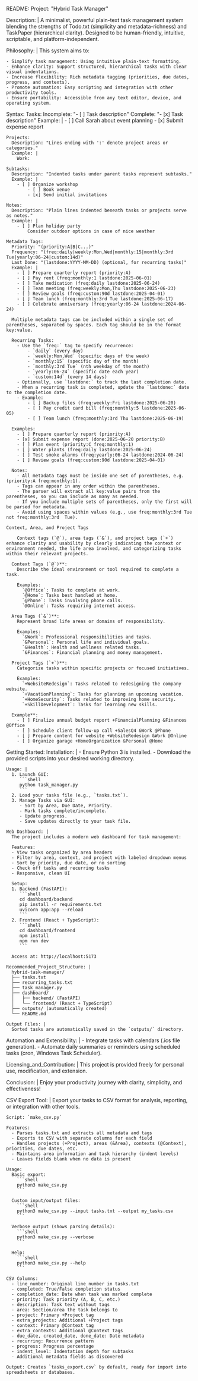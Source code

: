 README:
  Project: "Hybrid Task Manager"
  
  Description: |
    A minimalist, powerful plain-text task management system blending the strengths of Todo.txt (simplicity and metadata-richness) and TaskPaper (hierarchical clarity). Designed to be human-friendly, intuitive, scriptable, and platform-independent.
  
  Philosophy: |
    This system aims to:
    
    - Simplify task management: Using intuitive plain-text formatting.
    - Enhance clarity: Support structured, hierarchical tasks with clear visual indentations.
    - Increase flexibility: Rich metadata tagging (priorities, due dates, progress, and contexts).
    - Promote automation: Easy scripting and integration with other productivity tools.
    - Ensure portability: Accessible from any text editor, device, and operating system.
  
  Syntax:
    Tasks:
      Incomplete: "- [ ] Task description"
      Complete: "- [x] Task description"
      Example: |
        - [ ] Call Sarah about event planning
        - [x] Submit expense report

    Projects:
      Description: "Lines ending with ':' denote project areas or categories."
      Example: |
        Work:

    Subtasks:
      Description: "Indented tasks under parent tasks represent subtasks."
      Example: |
        - [ ] Organize workshop
            - [ ] Book venue
            - [x] Send initial invitations
    
    Notes:
      Description: "Plain lines indented beneath tasks or projects serve as notes."
      Example: |
        - [ ] Plan holiday party
            Consider outdoor options in case of nice weather
    
    Metadata Tags:
      Priority: "(priority:A|B|C...)"
      Frequency: "(freq:daily|weekly:Mon,Wed|monthly:15|monthly:3rd Tue|yearly:06-24|custom:14d)"
      Last Done: "(lastdone:YYYY-MM-DD) (optional, for recurring tasks)"
      Example: |
        - [ ] Prepare quarterly report (priority:A)
        - [ ] Pay rent (freq:monthly:1 lastdone:2025-06-01)
        - [ ] Take medication (freq:daily lastdone:2025-06-24)
        - [ ] Team meeting (freq:weekly:Mon,Thu lastdone:2025-06-23)
        - [ ] Review goals (freq:custom:90d lastdone:2025-04-01)
        - [ ] Team lunch (freq:monthly:3rd Tue lastdone:2025-06-17)
        - [ ] Celebrate anniversary (freq:yearly:06-24 lastdone:2024-06-24)

      Multiple metadata tags can be included within a single set of parentheses, separated by spaces. Each tag should be in the format key:value.
      
      Recurring Tasks:
        - Use the `freq:` tag to specify recurrence:
            - `daily` (every day)
            - `weekly:Mon,Wed` (specific days of the week)
            - `monthly:15` (specific day of the month)
            - `monthly:3rd Tue` (nth weekday of the month)
            - `yearly:06-24` (specific date each year)
            - `custom:14d` (every 14 days)
        - Optionally, use `lastdone:` to track the last completion date.
        - When a recurring task is completed, update the `lastdone:` date to the completion date.
        - Example:
            - [ ] Backup files (freq:weekly:Fri lastdone:2025-06-20)
            - [ ] Pay credit card bill (freq:monthly:5 lastdone:2025-06-05)
            - [ ] Team lunch (freq:monthly:3rd Thu lastdone:2025-06-19)

      Examples:
        - [ ] Prepare quarterly report (priority:A)
        - [x] Submit expense report (done:2025-06-20 priority:B)
        - [ ] Plan event (priority:C freq:monthly:1)
        - [ ] Water plants (freq:daily lastdone:2025-06-24)
        - [ ] Test smoke alarms (freq:yearly:06-24 lastdone:2024-06-24)
        - [ ] Review goals (freq:custom:90d lastdone:2025-04-01)

      Notes:
        - All metadata tags must be inside one set of parentheses, e.g. (priority:A freq:monthly:1).
        - Tags can appear in any order within the parentheses.
        - The parser will extract all key:value pairs from the parentheses, so you can include as many as needed.
        - If you include multiple sets of parentheses, only the first will be parsed for metadata.
        - Avoid using spaces within values (e.g., use freq:monthly:3rd Tue not freq:monthly:3rd  Tue).

    Context, Area, and Project Tags

        Context tags (`@`), area tags (`&`), and project tags (`+`) enhance clarity and usability by clearly indicating the context or environment needed, the life area involved, and categorizing tasks within their relevant projects.

      Context Tags (`@`)**:
        Describe the ideal environment or tool required to complete a task.
        
        Examples:
          `@Office`: Tasks to complete at work.
          `@Home`: Tasks best handled at home.
          `@Phone`: Tasks involving phone calls.
          `@Online`: Tasks requiring internet access.

      Area Tags (`&`)**:
        Represent broad life areas or domains of responsibility.
        
        Examples:
          `&Work`: Professional responsibilities and tasks.
          `&Personal`: Personal life and individual goals.
          `&Health`: Health and wellness related tasks.
          `&Finances`: Financial planning and money management.

      Project Tags (`+`)**:
        Categorize tasks within specific projects or focused initiatives.
  
        Examples:
          `+WebsiteRedesign`: Tasks related to redesigning the company website.
          `+VacationPlanning`: Tasks for planning an upcoming vacation.
          `+HomeSecurity`: Tasks related to improving home security.
          `+SkillDevelopment`: Tasks for learning new skills.

      Example**:
        - [ ] Finalize annual budget report +FinancialPlanning &Finances @Office
        - [ ] Schedule client follow-up call +SalesQ4 &Work @Phone
        - [ ] Prepare content for website +WebsiteRedesign &Work @Online
        - [ ] Organize garage +HomeOrganization &Personal @Home
  
  Getting Started:
    Installation: |
      - Ensure Python 3 is installed.
      - Download the provided scripts into your desired working directory.
    
    Usage: |
      1. Launch GUI:
         ```shell
         python task_manager.py
         ```
      2. Load your tasks file (e.g., `tasks.txt`).
      3. Manage Tasks via GUI:
         - Sort by Area, Due Date, Priority.
         - Mark tasks complete/incomplete.
         - Update progress.
         - Save updates directly to your task file.
    
    Web Dashboard: |
      The project includes a modern web dashboard for task management:
      
      Features:
      - View tasks organized by area headers
      - Filter by area, context, and project with labeled dropdown menus
      - Sort by priority, due date, or no sorting
      - Check off tasks and recurring tasks
      - Responsive, clean UI
      
      Setup:
      1. Backend (FastAPI):
         ```shell
         cd dashboard/backend
         pip install -r requirements.txt
         uvicorn app:app --reload
         ```
      2. Frontend (React + TypeScript):
         ```shell
         cd dashboard/frontend
         npm install
         npm run dev
         ```
      
      Access at: http://localhost:5173
    
    Recommended_Project_Structure: |
      hybrid-task-manager/
      ├── tasks.txt
      ├── recurring_tasks.txt
      ├── task_manager.py
      ├── dashboard/
      │   ├── backend/ (FastAPI)
      │   └── frontend/ (React + TypeScript)
      ├── outputs/ (automatically created)
      └── README.md
    
    Output Files: |
      Sorted tasks are automatically saved in the `outputs/` directory.
  
  Automation and Extensibility: |
    - Integrate tasks with calendars (.ics file generation).
    - Automate daily summaries or reminders using scheduled tasks (cron, Windows Task Scheduler).
  
  Licensing_and_Contribution: |
    This project is provided freely for personal use, modification, and extension.

  Conclusion: |
    Enjoy your productivity journey with clarity, simplicity, and effectiveness!

  CSV Export Tool: |
    Export your tasks to CSV format for analysis, reporting, or integration with other tools.
    
    Script: `make_csv.py`
    
    Features:
      - Parses tasks.txt and extracts all metadata and tags
      - Exports to CSV with separate columns for each field
      - Handles projects (+Project), areas (&Area), contexts (@Context), priorities, due dates, etc.
      - Maintains area information and task hierarchy (indent levels)
      - Leaves fields blank when no data is present
    
    Usage:
      Basic export:
        ```shell
        python3 make_csv.py
        ```
      
      Custom input/output files:
        ```shell
        python3 make_csv.py --input tasks.txt --output my_tasks.csv
        ```
      
      Verbose output (shows parsing details):
        ```shell
        python3 make_csv.py --verbose
        ```
      
      Help:
        ```shell
        python3 make_csv.py --help
        ```
    
    CSV Columns:
      - line_number: Original line number in tasks.txt
      - completed: True/False completion status
      - completion_date: Date when task was marked complete
      - priority: Task priority (A, B, C, etc.)
      - description: Task text without tags
      - area: Section/area the task belongs to
      - project: Primary +Project tag
      - extra_projects: Additional +Project tags
      - context: Primary @Context tag
      - extra_contexts: Additional @Context tags
      - due_date, created_date, done_date: Date metadata
      - recurring: Recurrence pattern
      - progress: Progress percentage
      - indent_level: Indentation depth for subtasks
      - Additional metadata fields as discovered
    
    Output: Creates `tasks_export.csv` by default, ready for import into spreadsheets or databases.